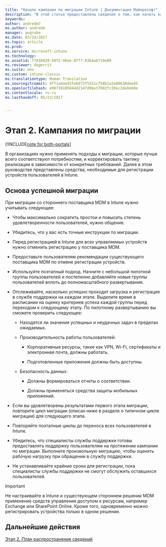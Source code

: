 ```yaml
---
title: "Начало кампании по миграции Intune | Документация Майкрософт"
description: "В этой статье предоставлены сведения о том, как начать кампанию по миграции."
keywords: 
author: andredm7
ms.author: andredm
manager: angrobe
ms.date: 03/24/2017
ms.topic: article
ms.prod: 
ms.service: microsoft-intune
ms.technology: 
ms.assetid: f781b029-50f2-46ee-8ff7-03b4a6719e80
ms.reviewer: dagerrit
ms.suite: ems
ms.custom: intune-classic
ms.translationtype: Human Translation
ms.sourcegitcommit: 9ff1adae93fe6873f5551cf58b1a2e89638dee85
ms.openlocfilehash: e98730105044d2147d9be37002fc20ec2de8eb0e
ms.contentlocale: ru-ru
ms.lasthandoff: 05/23/2017


---
```


# <a name="phase-2-migration-campaign"></a>Этап 2. Кампания по миграции

[!INCLUDE[note for both-portals](../includes/note-for-both-portals.md)]

В организациях нужно применять подходы к миграции, которые лучше всего соответствуют потребностям, и корректировать тактику реализации в зависимости от конкретных требований. Далее в этом руководстве представлены средства, необходимые для регистрации устройств пользователей в Intune.

## <a name="keys-to-a-successful-migration"></a>Основа успешной миграции

При миграции со стороннего поставщика MDM в Intune нужно учитывать следующее:

-   Чтобы максимально сократить простои и повысить степень удовлетворенности пользователей, нужно общение.

-   Убедитесь, что у вас есть точные инструкции по миграции.

-   Перед регистрацией в Intune для всех управляемых устройств нужно отменить регистрацию у поставщика MDM.

-   Предоставьте пользователям рекомендации существующего поставщика MDM по отмене регистрации устройств.

-   Используйте поэтапный подход. Начните с небольшой пилотной группы пользователей и постепенно добавляйте новые группы пользователей вплоть до полномасштабного развертывания.

-   Отслеживайте, насколько успешно проходит загрузка и регистрация в службе поддержки на каждом этапе. Выделите время в расписании на оценку критериев успеха каждой группы перед переходом к следующему этапу. По пилотному развертыванию вы сможете проверить следующее:

    -   Находятся ли значения успешных и неудачных задач в пределах ожидаемых.

    -   Производительность работы пользователей:

        -   Корпоративные ресурсы, такие как VPN, Wi-Fi, сертификаты и электронная почта, должны работать.

        -   Подготовленные приложения должны быть доступны.

    -   Безопасность данных:

        -   Должны формироваться отчеты о соответствии.

        -   Должны применяться средства защиты мобильных приложений.

-   Если вы удовлетворены результатами первого этапа миграции, повторите цикл миграции (описан ниже в разделе о типичном цикле миграции) для следующего этапа.

-   Повторяйте поэтапные циклы до переноса всех пользователей в Intune.

-   Убедитесь, что специалисты службы поддержки готовы предоставлять поддержку пользователям на протяжении кампании по миграции. Выполните произвольную миграцию, чтобы оценить рабочую нагрузку при обращении в службу поддержки.

-   Не устанавливайте крайние сроки для регистрации, пока специалисты службы поддержки не смогут обслужить оставшихся пользователей.

> [!IMPORTANT] 
> Не настраивайте в Intune и существующем стороннем решении MDM применение средств управления доступом к ресурсам, например Exchange или SharePoint Online. Кроме того, одновременно можно регистрировать устройства только в одном решении.

## <a name="next-steps"></a>Дальнейшие действия

[Этап 2. План распространения сведений](/intune-classic/plan-design/migration-phase2-communication-plan)

